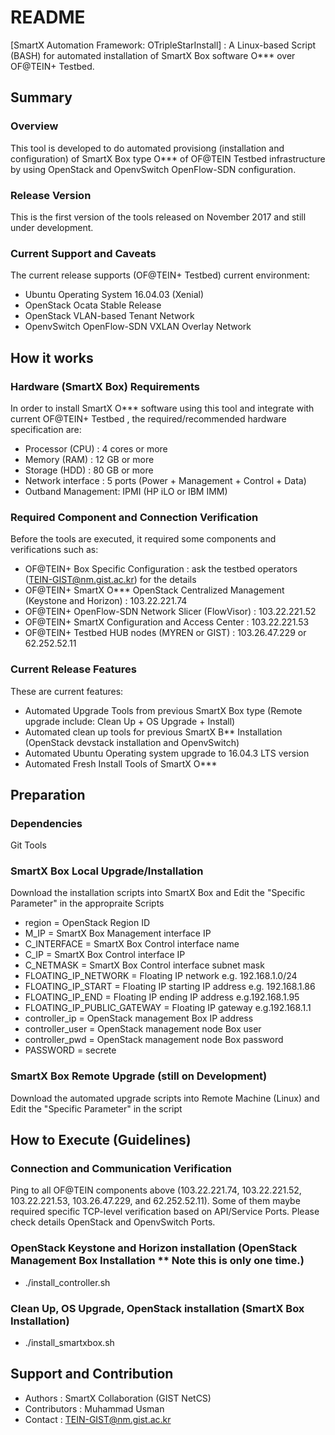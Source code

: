 # README #
[SmartX Automation Framework: OTripleStarInstall] : A Linux-based Script (BASH) for automated installation of SmartX Box software O*** over OF@TEIN+ Testbed.

## Summary ##
### Overview ###
This tool is developed to do automated provisiong (installation and configuration) of SmartX Box type O*** of OF@TEIN Testbed infrastructure by using OpenStack and OpenvSwitch OpenFlow-SDN configuration.

### Release Version ###
This is the first version of the tools released on November 2017 and still under development. 

### Current Support and Caveats ###

The current release supports (OF@TEIN+ Testbed) current environment:

* Ubuntu Operating System 16.04.03 (Xenial)
* OpenStack Ocata Stable Release
* OpenStack VLAN-based Tenant Network
* OpenvSwitch OpenFlow-SDN VXLAN Overlay Network

## How it works ##

### Hardware (SmartX Box) Requirements ###

In order to install SmartX O*** software using this tool and integrate with current OF@TEIN+ Testbed , the required/recommended hardware specification are:

* Processor (CPU) 	: 4 cores or more
* Memory (RAM)		: 12 GB or more
* Storage (HDD)		: 80 GB or more			
* Network interface : 5 ports (Power + Management + Control + Data)
* Outband Management: IPMI (HP iLO or IBM IMM)

### Required Component and Connection Verification ###

Before the tools are executed, it required some components and verifications such as:

* OF@TEIN+ Box Specific Configuration : ask the testbed operators (TEIN-GIST@nm.gist.ac.kr) for the details
* OF@TEIN+ SmartX O*** OpenStack Centralized Management (Keystone and Horizon) : 103.22.221.74
* OF@TEIN+ OpenFlow-SDN Network Slicer (FlowVisor) : 103.22.221.52
* OF@TEIN+ SmartX Configuration and Access Center : 103.22.221.53
* OF@TEIN+ Testbed HUB nodes (MYREN or GIST) : 103.26.47.229 or 62.252.52.11


### Current Release Features ###

These are current features:

* Automated Upgrade Tools from previous SmartX Box type (Remote upgrade include: Clean Up + OS Upgrade + Install)
* Automated clean up tools for previous SmartX B** Installation (OpenStack devstack installation and OpenvSwitch)
* Automated Ubuntu Operating system upgrade to 16.04.3 LTS version
* Automated Fresh Install Tools of SmartX O***


## Preparation ##

### Dependencies ###
Git Tools

### SmartX Box Local Upgrade/Installation ###
Download the installation scripts into SmartX Box and Edit the "Specific Parameter" in the appropraite Scripts

* region   			     	 = OpenStack Region ID
* M_IP                       = SmartX Box Management interface IP
* C_INTERFACE                = SmartX Box Control interface name
* C_IP                       = SmartX Box Control interface IP
* C_NETMASK                  = SmartX Box Control interface subnet mask
* FLOATING_IP_NETWORK        = Floating IP network e.g. 192.168.1.0/24
* FLOATING_IP_START          = Floating IP starting IP address e.g. 192.168.1.86
* FLOATING_IP_END            = Floating IP ending IP address e.g.192.168.1.95
* FLOATING_IP_PUBLIC_GATEWAY = Floating IP gateway e.g.192.168.1.1
* controller_ip              = OpenStack management Box IP address
* controller_user            = OpenStack management node Box user
* controller_pwd             = OpenStack management node Box password
* PASSWORD                   = secrete 


### SmartX Box Remote Upgrade (still on Development) ###

Download the automated upgrade scripts into Remote Machine (Linux) and Edit the "Specific Parameter" in the script
<But it might still required customized configuration in the script before execution>

## How to Execute (Guidelines) ##

### Connection and Communication Verification ###

Ping to all OF@TEIN components above (103.22.221.74, 103.22.221.52, 103.22.221.53, 103.26.47.229, and 62.252.52.11).
Some of them maybe required specific TCP-level verification based on API/Service Ports. Please check details OpenStack and OpenvSwitch Ports.

### OpenStack Keystone and Horizon installation (OpenStack Management Box Installation ** Note this is only one time.) ###
* ./install_controller.sh

### Clean Up, OS Upgrade, OpenStack installation (SmartX Box Installation) ###
* ./install_smartxbox.sh



## Support and Contribution ##

* Authors : SmartX Collaboration (GIST NetCS)
* Contributors : Muhammad Usman
* Contact : TEIN-GIST@nm.gist.ac.kr
